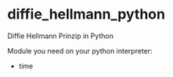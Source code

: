 # diffie_hellmann_python
Diffie Hellmann Prinzip in Python

Module you need on your python interpreter:
- time
